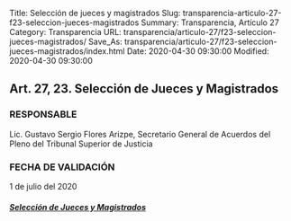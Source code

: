 Title: Selección de jueces y magistrados
Slug: transparencia-articulo-27-f23-seleccion-jueces-magistrados
Summary: Transparencia, Artículo 27
Category: Transparencia
URL: transparencia/articulo-27/f23-seleccion-jueces-magistrados/
Save_As: transparencia/articulo-27/f23-seleccion-jueces-magistrados/index.html
Date: 2020-04-30 09:30:00
Modified: 2020-04-30 09:30:00


## Art. 27, 23. Selección de Jueces y Magistrados

### RESPONSABLE

Lic. Gustavo Sergio Flores Arizpe, Secretario General de Acuerdos del Pleno del Tribunal Superior de Justicia

### FECHA DE VALIDACIÓN

1 de julio del 2020

##### [Selección de Jueces y Magistrados](https://www.pjecz.gob.mx/conocenos/estructura/consejo-de-la-judicatura/proceso-de-seleccion-de-jueces-y-magistrados-distritales/)


